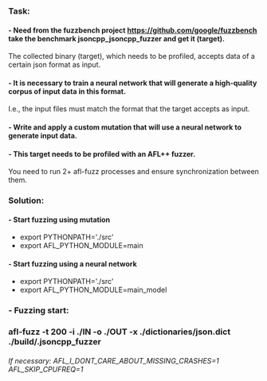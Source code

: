 ### Task:
#### - Need from the fuzzbench project https://github.com/google/fuzzbench take the benchmark jsoncpp_jsoncpp_fuzzer and get it (target).
The collected binary (target), which needs to be profiled, accepts data of a certain json format as input.

#### - It is necessary to train a neural network that will generate a high-quality corpus of input data in this format.
I.e., the input files must match the format that the target accepts as input.

#### - Write and apply a custom mutation that will use a neural network to generate input data.
#### - This target needs to be profiled with an AFL++ fuzzer.
You need to run 2+ afl-fuzz processes and ensure synchronization between them.

### Solution:

#### - Start fuzzing using mutation
* export PYTHONPATH='./src'
* export AFL_PYTHON_MODULE=main


#### - Start fuzzing using a neural network

* export PYTHONPATH='./src'
* export AFL_PYTHON_MODULE=main_model

### - Fuzzing start:
### afl-fuzz -t 200 -i ./IN -o ./OUT -x ./dictionaries/json.dict ./build/.jsoncpp_fuzzer

###### If necessary: AFL_I_DONT_CARE_ABOUT_MISSING_CRASHES=1 AFL_SKIP_CPUFREQ=1